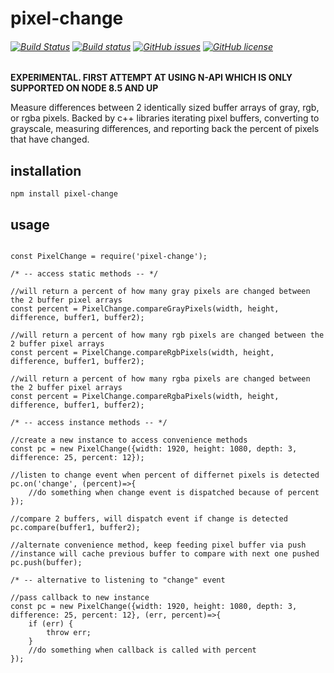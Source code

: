 # pixel-change
###### [![Build Status](https://travis-ci.org/kevinGodell/pixel-change.svg?branch=master)](https://travis-ci.org/kevinGodell/pixel-change) [![Build status](https://ci.appveyor.com/api/projects/status/fp7iei6tfdc9fqqy/branch/master?svg=true)](https://ci.appveyor.com/project/kevinGodell/pixel-change/branch/master) [![GitHub issues](https://img.shields.io/github/issues/kevinGodell/pixel-change.svg)](https://github.com/kevinGodell/pixel-change/issues) [![GitHub license](https://img.shields.io/badge/license-MIT-blue.svg)](https://raw.githubusercontent.com/kevinGodell/pixel-change/master/LICENSE)

**EXPERIMENTAL. FIRST ATTEMPT AT USING N-API WHICH IS ONLY SUPPORTED ON NODE 8.5 AND UP**

Measure differences between 2 identically sized buffer arrays of gray, rgb, or rgba pixels. Backed by c++ libraries iterating pixel buffers, converting to grayscale, measuring differences, and reporting back the percent of pixels that have changed.

## installation
```
npm install pixel-change
```
## usage

```

const PixelChange = require('pixel-change');

/* -- access static methods -- */

//will return a percent of how many gray pixels are changed between the 2 buffer pixel arrays
const percent = PixelChange.compareGrayPixels(width, height, difference, buffer1, buffer2);

//will return a percent of how many rgb pixels are changed between the 2 buffer pixel arrays
const percent = PixelChange.compareRgbPixels(width, height, difference, buffer1, buffer2);

//will return a percent of how many rgba pixels are changed between the 2 buffer pixel arrays
const percent = PixelChange.compareRgbaPixels(width, height, difference, buffer1, buffer2);

/* -- access instance methods -- */

//create a new instance to access convenience methods
const pc = new PixelChange({width: 1920, height: 1080, depth: 3, difference: 25, percent: 12});

//listen to change event when percent of differnet pixels is detected
pc.on('change', (percent)=>{
    //do something when change event is dispatched because of percent
});

//compare 2 buffers, will dispatch event if change is detected
pc.compare(buffer1, buffer2);

//alternate convenience method, keep feeding pixel buffer via push
//instance will cache previous buffer to compare with next one pushed
pc.push(buffer);

/* -- alternative to listening to "change" event

//pass callback to new instance
const pc = new PixelChange({width: 1920, height: 1080, depth: 3, difference: 25, percent: 12}, (err, percent)=>{
    if (err) {
        throw err;
    }
    //do something when callback is called with percent
});
